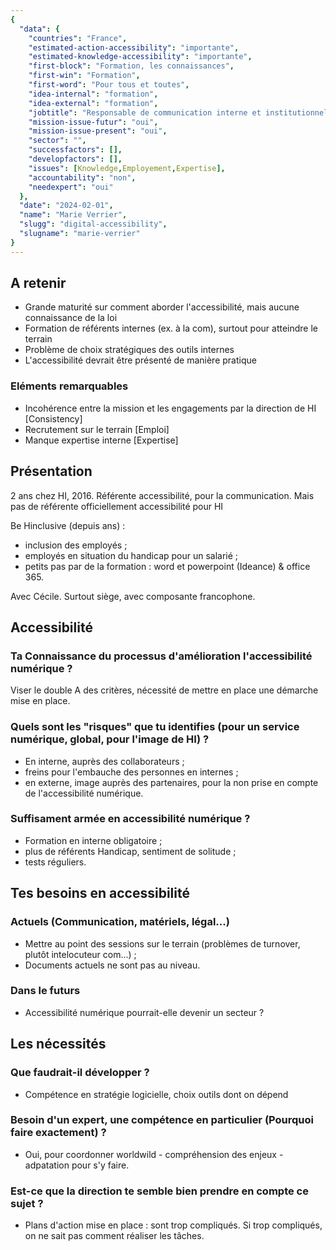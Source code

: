 ```yaml
---
{
  "data": {
    "countries": "France",
    "estimated-action-accessibility": "importante",
    "estimated-knowledge-accessibility": "importante",
    "first-block": "Formation, les connaissances",
    "first-win": "Formation",
    "first-word": "Pour tous et toutes",
    "idea-internal": "formation",
    "idea-external": "formation",
    "jobtitle": "Responsable de communication interne et institutionnelle",
    "mission-issue-futur": "oui",
    "mission-issue-present": "oui",
    "sector": "",
    "successfactors": [],
    "developfactors": [],
    "issues": [Knowledge,Employement,Expertise],
    "accountability": "non",
    "needexpert": "oui"
  },
  "date": "2024-02-01",
  "name": "Marie Verrier",
  "slugg": "digital-accessibility",
  "slugname": "marie-verrier"
}
---
```


## A retenir

  - Grande maturité sur comment aborder l'accessibilité, mais aucune connaissance de la loi
  - Formation de référents internes (ex. à la com), surtout pour atteindre le terrain
  - Problème de choix stratégiques des outils internes
  - L'accessibilité devrait être présenté de manière pratique

### Eléments remarquables
 
 - Incohérence entre la mission et les engagements par la direction de HI [Consistency]
 - Recrutement sur le terrain [Emploi]
 - Manque expertise interne [Expertise]

## Présentation

2 ans chez HI, 2016. Référente accessibilité, pour la communication. Mais pas de référente officiellement accessibilité pour HI

Be Hinclusive (depuis ans) :

  - inclusion des employés ;
  - employés en situation du handicap pour un salarié ;
  - petits pas par de la formation : word et powerpoint (Ideance) & office 365. 

Avec Cécile. Surtout siège, avec composante francophone.

## Accessibilité

### Ta Connaissance du processus d'amélioration l'accessibilité numérique ?

Viser le double A des critères, nécessité de mettre en place une démarche mise en place. 

### Quels sont les "risques" que tu identifies (pour un service numérique, global, pour l'image de HI) ?

 - En interne, auprès des collaborateurs ;
 - freins pour l'embauche des personnes en internes ;
 - en externe, image auprès des partenaires, pour la non prise en compte de l'accessibilité numérique.

### Suffisament armée en accessibilité numérique ?

 - Formation en interne obligatoire ;
 - plus de référents Handicap, sentiment de solitude ;
 - tests réguliers.

## Tes besoins en accessibilité

### Actuels (Communication, matériels, légal...)

 - Mettre au point des sessions sur le terrain (problèmes de turnover, plutôt intelocuteur com...) ; 
 - Documents actuels ne sont pas au niveau. 

### Dans le futurs

 - Accessibilité numérique pourrait-elle devenir un secteur ?

## Les nécessités

### Que faudrait-il développer ?

 - Compétence en stratégie logicielle, choix outils dont on dépend

### Besoin d'un expert, une compétence en particulier (Pourquoi faire exactement) ?

 - Oui, pour coordonner worldwild - compréhension des enjeux - adpatation pour s'y faire.

### Est-ce que la direction te semble bien prendre en compte ce sujet ?

 - Plans d'action mise en place : sont trop compliqués. Si trop compliqués, on ne sait pas comment réaliser les tâches.  

